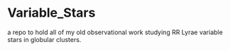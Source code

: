 # Variable_Stars
a repo to hold all of my old observational work studying RR Lyrae variable stars in globular clusters.
